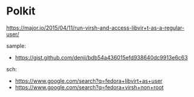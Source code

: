 # Polkit
https://major.io/2015/04/11/run-virsh-and-access-libvir+t-as-a-regular-user/

sample:
- https://gist.github.com/denji/bdb54a436015efd938640dc9913e6c63

sch:
- https://www.google.com/search?q=fedora+libvirt+as+user
- https://www.google.com/search?q=fedora+virsh+non+root
